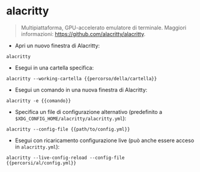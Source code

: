 # alacritty

> Multipiattaforma, GPU-accelerato emulatore di terminale.
> Maggiori informazioni: <https://github.com/alacritty/alacritty>.

- Apri un nuovo finestra di Alacritty:

`alacritty`

- Esegui in una cartella specifica:

`alacritty --working-cartella {{percorso/della/cartella}}`

- Esegui un comando in una nuova finestra di Alacritty:

`alacritty -e {{comando}}`

- Specifica un file di configurazione alternativo (predefinito a `$XDG_CONFIG_HOME/alacritty/alacritty.yml`):

`alacritty --config-file {{path/to/config.yml}}`

- Esegui con ricaricamento configurazione live (può anche essere acceso in `alacritty.yml`):

`alacritty --live-config-reload --config-file {{percorsi/al/config.yml}}`
